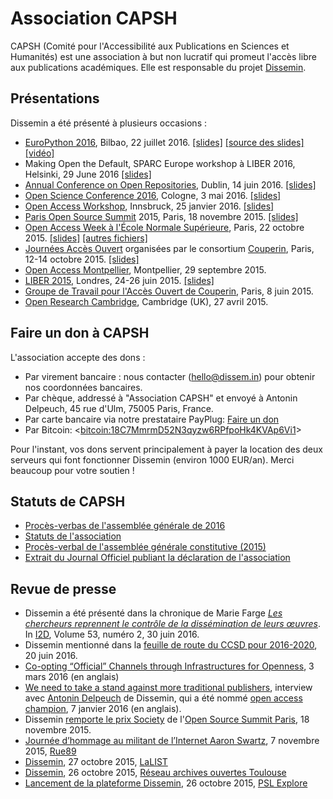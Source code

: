 Association CAPSH
=================

CAPSH (Comité pour l'Accessibilité aux Publications en Sciences et
Humanités) est une association à but non lucratif qui promeut l'accès
libre aux publications académiques. Elle est responsable du projet
[Dissemin](http://dissem.in).

<div id="presentations" markdown="1" class="highlighter">

Présentations
-------------

Dissemin a été présenté à plusieurs occasions :

-   [EuroPython 2016](https://ep2016.europython.eu/en/), Bilbao, 22 juillet 2016.
    [[slides]](files/slides-ep2016.pdf)
    [[source des slides]](files/slides-ep2016.md)
    [[vidéo]](https://www.youtube.com/watch?v=8G3FFp-Hk9Y&feature=youtu.be&t=5672)
-   Making Open the Default, SPARC Europe workshop à LIBER 2016,
    Helsinki, 29 June 2016
    [[slides]](files/helsinki.pdf)
-   [Annual Conference on Open Repositories](http://or2016.net/), 
    Dublin, 14 juin 2016.
    [[slides]](http://openscience.ens.fr/MARIE_FARGE_ON_OPEN_ACCESS/2016_CONFERENCES_ON_OPEN_ACCESS/2016_06_14_OPEN_REPOSITORIES_CONFERENCE_DUBLIN/)
-   [Open Science Conference
    2016](http://www.science20-conference.eu/science-2-0-conference-2016-save-the-date/),
    Cologne, 3 mai 2016.
    [[slides]](http://openscience.ens.fr/MARIE_FARGE_ON_OPEN_ACCESS/2016_CONFERENCES_ON_OPEN_ACCESS/2016_05_03_OPEN_SCIENCE_CONFERENCE_COLOGNE/)
-   [Open Access
    Workshop](http://wavelets.ens.fr/BOYCOTT_ELSEVIER/MARIE_FARGE/2012-2016_CONFERENCES_ON_OPEN_ACCESS/2016_01_25_OPEN_ACCESS_INNSBRUCK_UNIVERSITY/2016_01_25_Conference_Innsbruck_University_Program.pdf),
    Innsbruck, 25 janvier 2016.
    [[slides]](http://openscience.ens.fr/MARIE_FARGE_ON_OPEN_ACCESS/2016_CONFERENCES_ON_OPEN_ACCESS/2016_01_25_OPEN_ACCESS_INNSBRUCK_UNIVERSITY/)
-   [Paris Open Source Summit](http://www.opensourcesummit.paris/) 2015,
    Paris, 18 novembre 2015.
    [[slides]](http://openscience.ens.fr/MARIE_FARGE_ON_OPEN_ACCESS/2015_CONFERENCES_ON_OPEN_ACCESS/2015_11_18_OPEN_SOURCE_SUMMIT_PARIS/)
-   [Open Access Week à l'École Normale
    Supérieure](http://www.ens.fr/actualites/agenda/archives/article/conference-international-open?lang=fr),
    Paris, 22 octobre 2015. [[slides]](files/slides-ens-2015.pdf)
    [[autres fichiers]](http://openscience.ens.fr/MARIE_FARGE_ON_OPEN_ACCESS/2015_CONFERENCES_ON_OPEN_ACCESS/2015_10_22_OPEN_ACCEESS_WEEK_ENS_PARIS/)
-   [Journées Accès Ouvert](http://jao2015.sciencesconf.org/) organisées
    par le consortium [Couperin](http://www.couperin.org/),
    Paris, 12-14 octobre 2015. [[slides]](files/slides-jao-2015.pdf)
-   [Open Access Montpellier](http://oam.biu-montpellier.fr/),
    Montpellier, 29 septembre 2015.
-   [LIBER 2015](http://www.liber2015.org.uk/),
    Londres, 24-26 juin 2015.
    [[slides]](files/slides-liber-2015.pdf)
-   [Groupe de Travail pour l'Accès Ouvert de
    Couperin](http://www.couperin.org/groupes-de-travail-et-projets-deap/open-access),
    Paris, 8 juin 2015.
-   [Open Research Cambridge](https://twitter.com/openrescam),
    Cambridge (UK), 27 avril 2015.

</div>

<div id="dons" markdown="1" class="highlighter">
<div id="donate" class="highlighter">

Faire un don à CAPSH
--------------------

L'association accepte des dons :

-   Par virement bancaire : nous contacter (hello@dissem.in) pour
    obtenir nos coordonnées bancaires.
-   Par chèque, addressé à "Association CAPSH" et envoyé à Antonin Delpeuch, 45 rue d'Ulm, 75005 Paris, France.
-   Par carte bancaire via notre prestataire PayPlug:
    <script type="text/javascript" src="https://www.payplug.com/static/button/scripts/payplug.js"></script>
    [Faire un don](https://www.payplug.com/p/I8fN)
-   Par Bitcoin:
    &lt;<a href="bitcoin:18C7MmrmD52N3qyzw6RPfpoHk4KVAp6Vi1">bitcoin:18C7MmrmD52N3qyzw6RPfpoHk4KVAp6Vi1</a>&gt;

Pour l'instant, vos dons servent principalement à payer la location des deux
serveurs qui font fonctionner Dissemin (environ 1000 EUR/an). Merci beaucoup
pour votre soutien !

</div>
</div>

<div id="statutes" markdown="1" class="highlighter">
<div id="statuts" class="highlighter">

Statuts de CAPSH
----------------

-   [Procès-verbas de l'assemblée générale de 2016](files/pv-ag-2016.pdf)
-   [Statuts de l'association](files/statuts.pdf)
-   [Procès-verbal de l'assemblée générale
    constitutive (2015)](files/pv-ag-2015.pdf)
-   [Extrait du Journal Officiel publiant la déclaration de
    l'association](files/extrait-jo.pdf)

</div>
</div>

<div id="press" markdown="1" class="highlighter">
<div id="revue" class="highlighter">

Revue de presse
---------------

-   Dissemin a été présenté dans la chronique de Marie Farge *[Les chercheurs reprennent le contrôle de la
    dissémination de leurs
    œuvres](http://openscience.ens.fr/MARIE_FARGE_ON_OPEN_ACCESS/2016_CHRONIQUES_POUR_LA_REVUE_I2D/2016_08_01_Chronique_2.pdf)*.
    In
    [I2D](http://www.adbs.fr/i2d-information-donnees-documents-147521.htm?RH=1426693578415&RF=1426693578415), Volume 53, numéro 2, 30 juin 2016.
-   Dissemin mentionné dans la [feuille de route du CCSD pour
    2016-2020](http://blog.ccsd.cnrs.fr/2016/06/feuille-de-route-du-ccsd-2016-2020/),
    20 juin 2016.
-   [Co-opting “Official” Channels through Infrastructures for
    Openness](http://scholarlykitchen.sspnet.org/2016/03/03/coopting-official-channels/),
    3 mars 2016 (en anglais)
-   [We need to take a stand against more traditional
    publishers](http://openscholarchampions.eu/champions/standagainsttraditionalpublishers/),
    interview avec [Antonin Delpeuch](http://antonin.delpeuch.eu/) de
    Dissemin, qui a été nommé [open access
    champion](http://openscholarchampions.eu/), 7 janvier 2016 (en anglais).
-   Dissemin [remporte le prix
    Society](https://twitter.com/OSS_Paris/status/667034331039277056) de l'[Open Source Summit
    Paris](http://www.opensourcesummit.paris/),
    18 novembre 2015.
-   [Journée d’hommage au militant de l’Internet Aaron Swartz](http://rue89.nouvelobs.com/2015/11/07/journee-dhommage-militant-linternet-aaron-swartz-261998), 7 novembre 2015, [Rue89](http://rue89.nouvelobs.com/)
-   [Dissemin](http://lalist.inist.fr/?p=16052), 27 octobre 2015, [LaLIST](http://lalist.inist.fr/)
-   [Dissemin](https://openarchiv.hypotheses.org/3009), 26 octobre 2015,
    [Réseau archives ouvertes Toulouse](https://openarchiv.hypotheses.org/)
-   [Lancement de la plateforme
    Dissemin](https://explore.univ-psl.fr/fr/actualit%C3%A9s/lancement-de-la-plateforme-dissemin),
    26 octobre 2015, [PSL Explore](https://explore.univ-psl.fr/fr)

</div>
</div>
